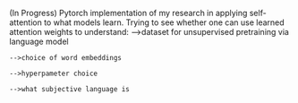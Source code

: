 (In Progress) Pytorch implementation of my research in applying self-attention to what models learn. Trying to see whether one 
can use learned attention weights to understand:
    -->dataset for unsupervised pretraining via language model

    -->choice of word embeddings

    -->hyperpameter choice

    -->what subjective language is
